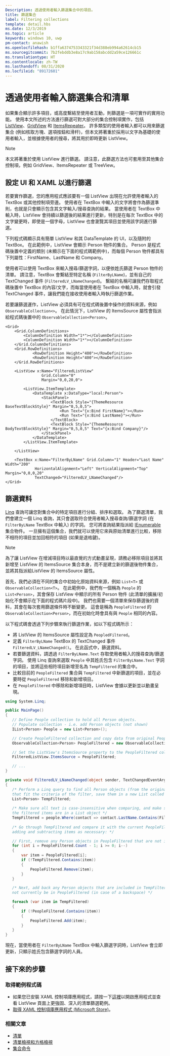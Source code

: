 ```yaml
---
Description: 透過使用者輸入篩選集合中的項目。
title: 篩選集合
label: Filtering collections
template: detail.hbs
ms.date: 12/3/2019
ms.topic: article
keywords: windows 10, uwp
pm-contact: anawish
ms.openlocfilehash: b1ffa6374753343321f34d388eb994a62614cb15
ms.sourcegitcommit: 7b2febddb3e8a17c9ab158abcdd2a59ce126661c
ms.translationtype: HT
ms.contentlocale: zh-TW
ms.lasthandoff: 08/31/2020
ms.locfileid: "89172601"
---
```

# <a name="filtering-collections-and-lists-through-user-input"></a>透過使用者輸入篩選集合和清單
如果集合顯示許多項目，或高度繫結至使用者互動，則篩選是一項可實作的實用功能。 使用本文所述的方法進行篩選可對大部分的集合控制項實作，包括 [ListView](/uwp/api/Windows.UI.Xaml.Controls.ListView)、[GridView](/uwp/api/windows.ui.xaml.controls.gridview) 和 [ItemsRepeater](/uwp/api/microsoft.ui.xaml.controls.itemsrepeater?view=winui-2.2)。 許多類型的使用者輸入都可以用來篩選集合 (例如核取方塊、選項按鈕和滑杆)，但本文將著重於採用以文字為基礎的使用者輸入，並根據使用者的搜尋，將其用於即時更新 ListView。 

> [!NOTE]
> 本文將著重於使用 ListView 進行篩選。 請注意，此篩選方法也可套用至其他集合控制項，例如 GridView、ItemsRepeater 或 TreeView。

## <a name="setting-up-the-ui-and-xaml-for-filtering"></a>設定 UI 和 XAML 以進行篩選
若要實作篩選，您的應用程式應該要有一個 ListView 出現在允許使用者輸入的 TextBox 或其他控制項旁邊。 使用者在 TextBox 中輸入的文字將會作為篩選準則，也就是只會顯示包含其文字輸入/搜尋查詢的結果。 當使用者在 TextBox 中輸入時，ListView 會持續以篩選後的結果進行更新，特別是在每次 TextBox 中的文字變更時，即使是一個字母，ListView 也會瀏覽其項目並使用該字詞進行篩選。

下列程式碼顯示具有簡單 ListView 和其 DataTemplate 的 UI，以及隨附的 TextBox。 在此範例中，ListView 會顯示 Person 物件的集合。 Person 是程式碼後置中定義的類別 (未顯示在下面的程式碼範例中)，而每個 Person 物件都具有下列屬性：FirstName、LastName 和 Company。

使用者可以使用 TextBox 來輸入搜尋/篩選字詞，以便依姓氏篩選 Person 物件的清單。 請注意，TextBox 會繫結至特定名稱 (`FilterByLName`)，並有自己的 TextChanged 事件 (`FilteredLV_LNameChanged`)。 繫結的名稱可讓我們存取程式碼後置中 TextBox 的內容/文字，而每當使用者在 TextBox 中輸入時，就會引發 TextChanged 事件，讓我們能在接收使用者輸入時執行篩選作業。 

若要讓篩選運作，ListView 必須具有可在程式碼後置中操作的資料來源，例如 `ObservableCollection<>`。 在此情況下，ListView 的 ItemsSource 屬性會指派給程式碼後置中的 `ObservableCollection<Person>`。 

```xaml
<Grid>
    <Grid.ColumnDefinitions>
        <ColumnDefinition Width="1*"></ColumnDefinition>
        <ColumnDefinition Width="1*"></ColumnDefinition>
    </Grid.ColumnDefinitions>
    <Grid.RowDefinitions>
            <RowDefinition Height="400"></RowDefinition>
            <RowDefinition Height="400"></RowDefinition>
    </Grid.RowDefinitions>

    <ListView x:Name="FilteredListView"
                Grid.Column="0"
                Margin="0,0,20,0">

        <ListView.ItemTemplate>
            <DataTemplate x:DataType="local:Person">
                <StackPanel>
                    <TextBlock Style="{ThemeResource BaseTextBlockStyle}" Margin="0,5,0,5">
                        <Run Text="{x:Bind FirstName}"></Run>
                        <Run Text="{x:Bind LastName}"></Run>
                    </TextBlock>
                    <TextBlock Style="{ThemeResource BodyTextBlockStyle}" Margin="0,5,0,5" Text="{x:Bind Company}"/>
                </StackPanel>
            </DataTemplate>
        </ListView.ItemTemplate>

    </ListView>

    <TextBox x:Name="FilterByLName" Grid.Column="1" Header="Last Name" Width="200"
             HorizontalAlignment="Left" VerticalAlignment="Top" Margin="0,0,0,20"
             TextChanged="FilteredLV_LNameChanged"/>
</Grid>
```
## <a name="filtering-the-data"></a>篩選資料
[Linq](/dotnet/csharp/programming-guide/concepts/linq/introduction-to-linq-queries) 查詢可讓您對集合中的特定項目進行分組、排序和選取。 為了篩選清單，我們會建立一個 Linq 查詢，其只會選取符合使用者輸入搜尋查詢/篩選字詞 (在 `FilterByLName` TextBox 中輸入) 的字詞。 您可將查詢結果指派給 [IEnumerable<T>](/dotnet/api/system.collections.generic.ienumerable-1) 集合物件。 一旦擁有這個集合，我們就可以使用它來與原始清單進行比較，移除不相符的項目並加回相符的項目 (如果是退格鍵)。

> [!NOTE]
> 為了讓 ListView 在增減項目時以最直覺的方式動畫呈現，請務必移除項目並將其新增至 ListView 的 ItemsSource 集合本身，而不是建立新的篩選後物件集合，並將其指派給ListView 的 ItemsSource 屬性。

首先，我們必須在不同的集合中初始化原始資料來源，例如 `List<T>` 或 `ObservableCollection<T>`。 在此範例中，我們有一個稱為 `People` 的 `List<Person>`，其會保存 ListView 中顯示的所有 Person 物件 (此清單的擴展/初始化不會顯示在下面的程式碼片段中)。 我們也需要一個清單來保存篩選後的資料，其會在每次套用篩選條件時不斷變更。 這會是稱為 `PeopleFiltered` 的 `ObservableCollection<Person>`，而在初始化時會具有與 `People` 相同的內容。
 
以下程式碼會透過下列步驟來執行篩選作業，如以下程式碼所示：
 - 將 ListView 的 ItemsSource 屬性設定為 `PeopledFiltered`。 
 - 定義 `FilterByLName` TextBox 的 TextChanged 事件 `FilteredLV_LNameChanged()`。 在此函式中，篩選資料。
 - 若要篩選資料，請透過 `FilterByLName.Text` 存取使用者輸入的搜尋查詢/篩選字詞。 使用 Linq 查詢來選取 `People` 中其姓氏包含 `FilterByLName.Text` 字詞的項目，並將這些相符項目新增至名為 `TempFiltered` 的集合中。
 - 比較目前的 `PeopleFiltered` 集合與 `TempFiltered` 中新篩選的項目，並在必要時從 `PeopleFiltered` 移除和新增項目。
 - 在 `PeopleFiltered` 中移除和新增項目時，ListView 會據以更新並以動畫呈現。

 ```csharp
using System.Linq;

public MainPage()
{
    // Define People collection to hold all Person objects. 
    // Populate collection - i.e. add Person objects (not shown)
    IList<Person> People = new List<Person>();

    // Create PeopleFiltered collection and copy data from original People collection
    ObservableCollection<Person> PeopleFiltered = new ObservableCollection<Person>(People);

    // Set the ListView's ItemsSource property to the PeopleFiltered collection
    FilteredListView.ItemsSource = PeopleFiltered;

    // ... 
}

private void FilteredLV_LNameChanged(object sender, TextChangedEventArgs e)
{
    /* Perform a Linq query to find all Person objects (from the original People collection)
    that fit the criteria of the filter, save them in a new List called TempFiltered. */
    List<Person> TempFiltered;
    
    /* Make sure all text is case-insensitive when comparing, and make sure 
    the filtered items are in a List object */
    TempFiltered = people.Where(contact => contact.LastName.Contains(FilterByLName.Text, StringComparison.InvariantCultureIgnoreCase)).ToList();
    
    /* Go through TempFiltered and compare it with the current PeopleFiltered collection,
    adding and subtracting items as necessary: */

    // First, remove any Person objects in PeopleFiltered that are not in TempFiltered
    for (int i = PeopleFiltered.Count - 1; i >= 0; i--)
    {
        var item = PeopleFiltered[i];
        if (!TempFiltered.Contains(item))
        {
            PeopleFiltered.Remove(item);
        }
    }

    /* Next, add back any Person objects that are included in TempFiltered and may 
    not currently be in PeopleFiltered (in case of a backspace) */

    foreach (var item in TempFiltered)
    {
        if (!PeopleFiltered.Contains(item))
        {
            PeopleFiltered.Add(item);
        }
    }
}
 ```

現在，當使用者在 `FilterByLName` TextBox 中輸入篩選字詞時，ListView 會立即更新，只顯示姓氏包含篩選字詞的人員。

## <a name="next-steps"></a>接下來的步驟

### <a name="get-the-sample-code"></a>取得範例程式碼
- 如果您已安裝 XAML 控制項庫</strong>應用程式，請按一下[這裡](xamlcontrolsgallery:/item/ListView)以開啟應用程式並查看 ListView 頁面上更強固、深入的清單篩選範例。
- [取得 XAML 控制項庫應用程式 (Microsoft Store)](https://www.microsoft.com/store/productId/9MSVH128X2ZT)。

### <a name="related-articles"></a>相關文章
- [清單](lists.md)
- [清單檢視和方格檢視](listview-and-gridview.md)
- [集合命令](collection-commanding.md)